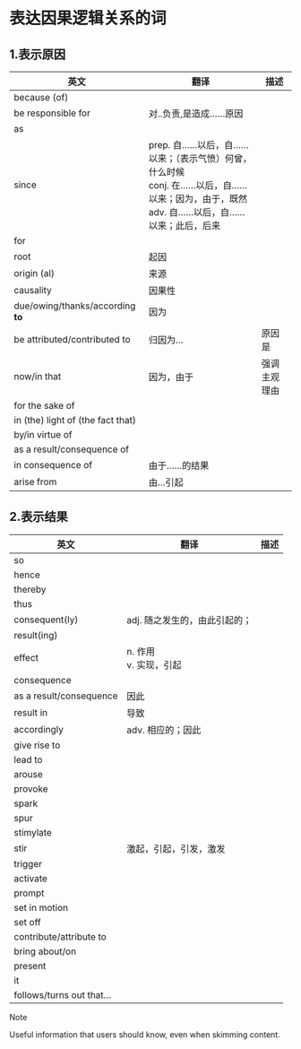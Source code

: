 # 表达因果逻辑关系的词

## 1.表示原因

| 英文                              | 翻译                                                         | 描述         |
| --------------------------------- | ------------------------------------------------------------ | ------------ |
| because (of)                      |                                                              |              |
| be responsible for                | 对..负责,是造成……原因                                        |              |
| as                                |                                                              |              |
| since                             | prep. 自……以后，自……以来；（表示气愤）何曾，什么时候<br/>conj. 在……以后，自……以来；因为，由于，既然<br/>adv. 自……以后，自……以来；此后，后来 |              |
| for                               |                                                              |              |
| root                              | 起因                                                         |              |
| origin (al)                       | 来源                                                         |              |
| causality                         | 因果性                                                       |              |
| due/owing/thanks/according **to** | 因为                                                         |              |
| be attributed/contributed to      | 归因为…                                                      | 原因是       |
| now/in that                       | 因为，由于                                                   | 强调主观理由 |
| for the sake of                   |                                                              |              |
| in (the) light of (the fact that) |                                                              |              |
| by/in virtue of                   |                                                              |              |
| as a result/consequence of        |                                                              |              |
| in consequence of                 | 由于……的结果                                                 |              |
| arise from                        | 由…引起                                                      |              |

## 2.表示结果

| 英文                    | 翻译                          | 描述 |
| ----------------------- | ----------------------------- | ---- |
| so                      |                               |      |
| hence                   |                               |      |
| thereby                 |                               |      |
| thus                    |                               |      |
| consequent(ly)          | adj. 随之发生的，由此引起的； |      |
| result(ing)             |                               |      |
| effect                  | n. 作用<br />v. 实现，引起    |      |
| consequence             |                               |      |
| as a result/consequence | 因此                          |      |
| result in               | 导致                          |      |
| accordingly             | adv. 相应的；因此             |      |
| give rise to            |                               |      |
| lead to                 |                               |      |
| arouse                  |                               |      |
| provoke                 |                               |      |
| spark                   |                               |      |
| spur                    |                               |      |
| stimylate               |                               |      |
| stir                    | 激起，引起，引发，激发        |      |
| trigger                 |                               |      |
| activate                |                               |      |
| prompt                  |                               |      |
| set in motion           |                               |      |
| set off                 |                               |      |
| contribute/attribute to |                               |      |
| bring about/on          |                               |      |
| present                 |                               |      |
| it                      |                               |      |
| follows/turns out that… |                               |      |

> [!NOTE]
> Useful information that users should know, even when skimming content.